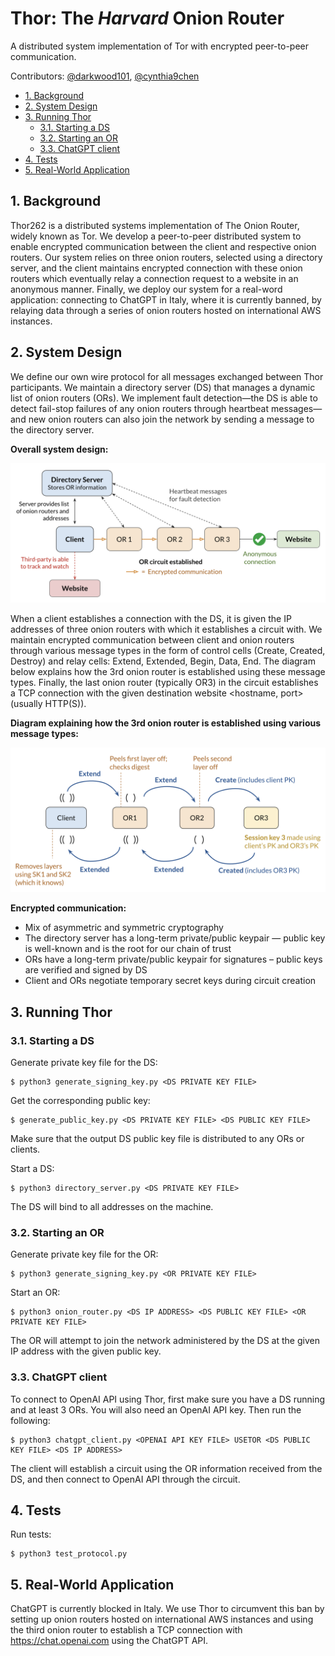 # Thor: The _Harvard_ Onion Router
A distributed system implementation of Tor with encrypted peer-to-peer communication.

Contributors: [@darkwood101](https://github.com/darkwood101/), [@cynthia9chen](https://github.com/cynthia9chen)

- [1. Background](#1-background)
- [2. System Design](#2-system-design)
- [3. Running Thor](#3-running-thor)
  - [3.1. Starting a DS](#31-starting-a-ds)
  - [3.2. Starting an OR](#32-starting-an-or)
  - [3.3. ChatGPT client](#33-chatgpt-client)
- [4. Tests](#4-tests)
- [5. Real-World Application](#5-real-world-application)

## 1. Background

Thor262 is a distributed systems implementation of The Onion Router, widely known as Tor. We develop a peer-to-peer distributed system to enable encrypted communication between the client and respective onion routers. Our system relies on three onion routers, selected using a directory server, and the client maintains encrypted connection with these onion routers which eventually relay a connection request to a website in an anonymous manner. Finally, we deploy our system for a real-word application: connecting to ChatGPT in Italy, where it is currently banned, by relaying data through a series of onion routers hosted on international AWS instances.  

## 2. System Design

We define our own wire protocol for all messages exchanged between Thor participants. We maintain a directory server (DS) that manages a dynamic list of onion routers (ORs). We implement fault detection—the DS is able to detect fail-stop failures of any onion routers through heartbeat messages—and new onion routers can also join the network by sending a message to the directory server. 

**Overall system design:**

<img src="diagrams/SystemDesign.png" width="700">

When a client establishes a connection with the DS, it is given the IP addresses of three onion routers with which it establishes a circuit with. We maintain encrypted communication between client and onion routers through various message types in the form of control cells (Create, Created, Destroy) and relay cells: Extend, Extended, Begin, Data, End. The diagram below explains how the 3rd onion router is established using these message types. Finally, the last onion router (typically OR3) in the circuit establishes a TCP connection with the given destination website <hostname, port> (usually HTTP(S)).

**Diagram explaining how the 3rd onion router is established using various message types:**

<img src="diagrams/OR3_establish.png" width="700">

**Encrypted communication:**
- Mix of asymmetric and symmetric cryptography
- The directory server has a long-term private/public keypair — public key is well-known and is the root for our chain of trust
- ORs have a long-term private/public keypair for signatures – public keys are verified and signed by DS
- Client and ORs negotiate temporary secret keys during circuit creation


## 3. Running Thor

### 3.1. Starting a DS

Generate private key file for the DS:
```console
$ python3 generate_signing_key.py <DS PRIVATE KEY FILE>
```
Get the corresponding public key:
```console
$ generate_public_key.py <DS PRIVATE KEY FILE> <DS PUBLIC KEY FILE>
```
Make sure that the output DS public key file is distributed to any ORs or clients.

Start a DS:
```console
$ python3 directory_server.py <DS PRIVATE KEY FILE>
```
The DS will bind to all addresses on the machine.

### 3.2. Starting an OR

Generate private key file for the OR:
```console
$ python3 generate_signing_key.py <OR PRIVATE KEY FILE>
```

Start an OR:
```console
$ python3 onion_router.py <DS IP ADDRESS> <DS PUBLIC KEY FILE> <OR PRIVATE KEY FILE>
```
The OR will attempt to join the network administered by the DS at the given IP address with the given public key.


### 3.3. ChatGPT client

To connect to OpenAI API using Thor, first make sure you have a DS running and at least 3 ORs. You will also need an OpenAI API key. Then run the following:
```console
$ python3 chatgpt_client.py <OPENAI API KEY FILE> USETOR <DS PUBLIC KEY FILE> <DS IP ADDRESS>
```
The client will establish a circuit using the OR information received from the DS, and then connect to OpenAI API through the circuit.

## 4. Tests

Run tests:
```console
$ python3 test_protocol.py
```

## 5. Real-World Application

ChatGPT is currently blocked in Italy. We use Thor to circumvent this ban by setting up onion routers hosted on international AWS instances and using the third onion router to establish a TCP connection with https://chat.openai.com using the ChatGPT API.
